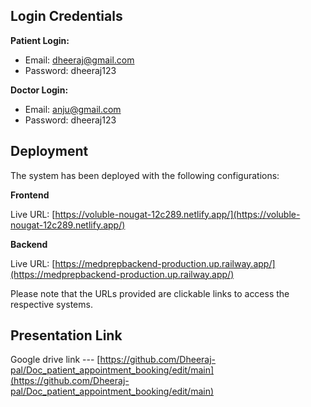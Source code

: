 Login Credentials
------------------

**Patient Login:**

- Email: dheeraj@gmail.com
- Password: dheeraj123

**Doctor Login:**

- Email: anju@gmail.com
- Password: dheeraj123

Deployment
----------

The system has been deployed with the following configurations:

**Frontend**

Live URL: [https://voluble-nougat-12c289.netlify.app/](https://voluble-nougat-12c289.netlify.app/)

**Backend**

Live URL: [https://medprepbackend-production.up.railway.app/](https://medprepbackend-production.up.railway.app/)

Please note that the URLs provided are clickable links to access the respective systems.

Presentation Link
-----------------

Google drive link --- [https://github.com/Dheeraj-pal/Doc_patient_appointment_booking/edit/main](https://github.com/Dheeraj-pal/Doc_patient_appointment_booking/edit/main)
